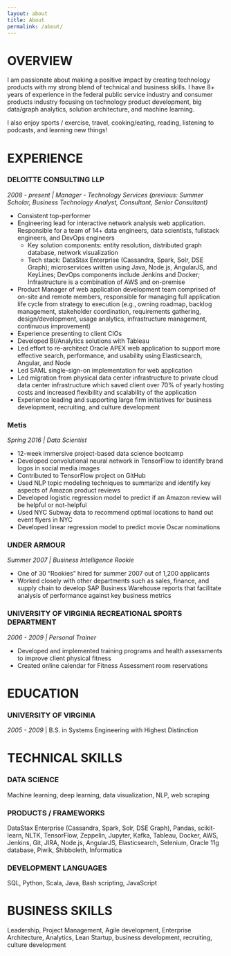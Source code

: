 ```yaml
---
layout: about
title: About
permalink: /about/
---
```


# OVERVIEW
I am passionate about making a positive impact by creating technology products with my strong blend of technical and business skills. I have 8+ years of experience in the federal public service industry and consumer products industry focusing on technology product development, big data/graph analytics, solution architecture, and machine learning.

I also enjoy sports / exercise, travel, cooking/eating, reading, listening to podcasts, and learning new things!

# EXPERIENCE

### DELOITTE CONSULTING LLP

*2008 - present \| Manager - Technology Services (previous: Summer Scholar, Business Technology Analyst, Consultant, Senior Consultant)*

- Consistent top-performer
- Engineering lead for interactive network analysis web application. Responsible for a team of 14+ data engineers, data scientists, fullstack engineers, and DevOps engineers
  - Key solution components: entity resolution, distributed graph database, network visualization
  - Tech stack: DataStax Enterprise (Cassandra, Spark, Solr, DSE Graph); microservices written using Java, Node.js, AngularJS, and KeyLines; DevOps components include Jenkins and Docker; Infrastructure is a combination of AWS and on-premise
- Product Manager of web application development team comprised of on-site and remote members, responsible for managing full application life cycle from strategy to execution (e.g., owning roadmap, backlog management, stakeholder coordination, requirements gathering, design/development, usage analytics, infrastructure management, continuous improvement)
- Experience presenting to client CIOs
- Developed BI/Analytics solutions with Tableau
- Led effort to re-architect Oracle APEX web application to support more effective search, performance, and usability using Elasticsearch, Angular, and Node
- Led SAML single-sign-on implementation for web application
- Led migration from physical data center infrastructure to private cloud data center infrastructure which saved client over 70% of yearly hosting costs and increased flexibility and scalability of the application
- Experience leading and supporting large firm initiatives for business development, recruiting, and culture development

### Metis

*Spring 2016 \| Data Scientist*

- 12-week immersive project-based data science bootcamp
- Developed convolutional neural network in TensorFlow to identify brand logos in social media images
- Contributed to TensorFlow project on GitHub
- Used NLP topic modeling techniques to summarize and identify key aspects of Amazon product reviews
- Developed logistic regression model to predict if an Amazon review will be helpful or not-helpful
- Used NYC Subway data to recommend optimal locations to hand out event flyers in NYC
- Developed linear regression model to predict movie Oscar nominations


### UNDER ARMOUR

*Summer 2007 \| Business Intelligence Rookie*

- One of 30 “Rookies” hired for summer 2007 out of 1,200 applicants
- Worked closely with other departments such as sales, finance, and supply chain to develop SAP Business Warehouse reports that facilitate analysis of performance against key business metrics


### UNIVERSITY OF VIRGINIA RECREATIONAL SPORTS DEPARTMENT
*2006 - 2009 \| Personal Trainer*

- Developed and implemented training programs and health assessments to improve client physical fitness
- Created online calendar for Fitness Assessment room reservations

# EDUCATION


### UNIVERSITY OF VIRGINIA

*2005 - 2009* \| B.S. in Systems Engineering with Highest Distinction

# TECHNICAL SKILLS

### DATA SCIENCE

Machine learning, deep learning, data visualization, NLP, web scraping

### PRODUCTS / FRAMEWORKS

DataStax Enterprise (Cassandra, Spark, Solr, DSE Graph), Pandas, scikit-learn, NLTK, TensorFlow, Zeppelin, Jupyter, Kafka, Tableau, Docker, AWS, Jenkins, Git, JIRA, Node.js, AngularJS, Elasticsearch, Selenium, Oracle 11g database, Piwik, Shibboleth, Informatica

### DEVELOPMENT LANGUAGES

SQL, Python, Scala, Java, Bash scripting, JavaScript

# BUSINESS SKILLS

Leadership, Project Management, Agile development, Enterprise Architecture, Analytics, Lean Startup, business development, recruiting, culture development